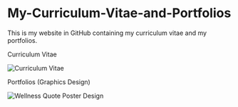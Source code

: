 # My-Curriculum-Vitae-and-Portfolios
This is my website in GitHub containing my curriculum vitae and my portfolios.

Curriculum Vitae

![Curriculum Vitae](https://user-images.githubusercontent.com/115334362/194703246-084e581f-60e3-4776-be8b-83c68d2837f2.png)

Portfolios (Graphics Design)

![Wellness Quote Poster Design](https://user-images.githubusercontent.com/115334362/194703937-8fb446cf-da14-4882-9e06-aa32bd6a8711.png)
